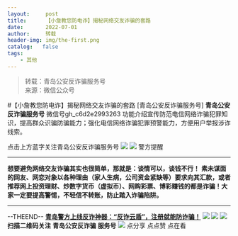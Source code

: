 ```yaml
---
layout:     post
title:      【小詹教您防电诈】揭秘网络交友诈骗的套路
date:       2022-07-01
author:     转载
header-img: img/the-first.png
catalog:   false
tags:
    - 其他
---
```


<blockquote><p>转载：青岛公安反诈骗服务号<br>
来源：微信公众号</p></blockquote>

#【小詹教您防电诈】揭秘网络交友诈骗的套路
[青岛公安反诈骗服务号]
**青岛公安反诈骗服务号**
微信号gh_c6d2e2993263
功能介绍宣传防范电信网络诈骗犯罪知识，提高群众识骗防骗能力；强化电信网络诈骗犯罪预警能力，方便用户举报涉诈线索。

点击上方蓝字关注青岛公安反诈骗服务号
![]({{site.baseurl}}/postimg/1GjWwxYB3dkLT2wPwwLE3jpib9I2FdvvApClejiaIsibneUJNKruKbk0rH4eicGj1JhcCzDiafDkTLWu6yT3yuUf1GA.png)
![]({{site.baseurl}}/postimg/1GjWwxYB3dnv5Hu1Nq6I9GUPicl8licLS7KwqBAia9p2jSZQkzMP7bwLeJzeVCb4Z5Zj6b0EwJLyib2Y68SfTcpy0g.gif)
警方提醒
****
**想要避免网络交友诈骗其实也很简单，那就是：谈情可以，谈钱不行！**
**素未谋面的网友、网恋对象以各种理由（家人生病，公司资金紧缺等）要求向其汇款，或者推荐网上投资理财、炒数字货币（虚拟币）、网购彩票、博彩赚钱的都是诈骗！大家一定要提高警惕，不轻信不转账，防止踏入诈骗陷阱。**
****
\--THEEND--
**[青岛警方上线反诈神器：“反诈云盾”，注册就能防诈骗！](https://mp.weixin.qq.com/s?__biz=MzkwODIyMjQyOA==&mid=2247484570&idx=3&sn=1cfc897c984fa6908153b7a1cd767a05&scene=21#wechat_redirect)**
![]({{site.baseurl}}/postimg/SQy6GkyVO2RqnkRS1LiaCZL680hpVrBQr1W1HjqwNniaw0j7X2HqO9qNGoZBaWL9YMCRdpgk4Hlk1ncEusDUhxhw.jpeg)
![]({{site.baseurl}}/postimg/6xI4h676QXzia5naazW6wFR5ml91zib85OnAdBFSTibic8yWLuWic1rKJBicwSgnqzI9icFMSpImia2H4zZhqLVTr724UA.png)
![]({{site.baseurl}}/postimg/1GjWwxYB3dk0QR6pndF2SISfW55mAuAxDQOiaC2Geq1kE9oibrv0xIEyiazCyo7VubILLicuLicBW77qleN0GPJOTAQ.jpeg)
**扫描二维码关注**
**青岛公安反诈骗**
**服务号**
![]({{site.baseurl}}/postimg/6xI4h676QXzia5naazW6wFR5ml91zib85O2ObvfHFG7tH1qAI6iakIGohmLu4siar1ZzMiawQ7QicgfyZFjriavRic3M6Q.png)
点分享
点点赞
点在看
